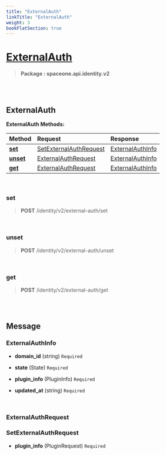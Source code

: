 ```yaml
---
title: "ExternalAuth"
linkTitle: "ExternalAuth"
weight: 3
bookFlatSection: true
---
```

# [ExternalAuth](#ExternalAuth)



>  **Package : spaceone.api.identity.v2**

<br>
<br>

## ExternalAuth





**ExternalAuth Methods:**


| Method | Request | Response |
| :----- | :-------- | :-------- |
| [**set**](./ExternalAuth#set) | [SetExternalAuthRequest](ExternalAuth#setexternalauthrequest) | [ExternalAuthInfo](ExternalAuth#externalauthinfo) |
| [**unset**](./ExternalAuth#unset) | [ExternalAuthRequest](ExternalAuth#externalauthrequest) | [ExternalAuthInfo](ExternalAuth#externalauthinfo) |
| [**get**](./ExternalAuth#get) | [ExternalAuthRequest](ExternalAuth#externalauthrequest) | [ExternalAuthInfo](ExternalAuth#externalauthinfo) |



    
<br>

### set





> **POST** /identity/v2/external-auth/set
>






    
<br>

### unset





> **POST** /identity/v2/external-auth/unset
>






    
<br>

### get





> **POST** /identity/v2/external-auth/get
>






    


<br>
<br>

## Message



### ExternalAuthInfo
* **domain_id** (string)   `Required` 

    
* **state** (State)   `Required` 

    
* **plugin_info** (PluginInfo)   `Required` 

    
* **updated_at** (string)   `Required` 

    <br>

### ExternalAuthRequest<br>

### SetExternalAuthRequest
* **plugin_info** (PluginRequest)   `Required` 

    <br>
